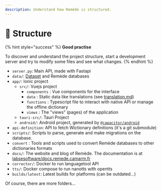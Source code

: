 ```yaml
---
description: Understand how Remède is structured.
---
```


# 📁 Structure

{% hint style="success" %}
**Good practise**

To discover and understand the project structure, start a development server and try to modify some files and see what changes.
{% endhint %}

* `server.py`: Main API, made with Fastapi
* `data/`: [Dataset](../../database/database/dataset.md) and Remède databases
* `app/`: Ionic project
  * `src/`: Vuejs project
    * `components` : Vue components for the interface
    * `data` : Static data like translations (see [translation.md](../../project/contributing/translation.md "mention"))
    * `functions` : Typescript file to interact with native API or manage the offline dictionary
    * `views` : The "views" (pages) of the application
  * `tauri-src/`: Tauri Project
  * `android/`: Android project, generated by [`@capacitor/android`](https://capacitorjs.com/docs/android)
* `api-definition`: API to fetch Wictionary definitions (it's a git submodule)
* `scripts/`: Scripts to parse, generate and make migrations on the database.
* `convert` : Tools and scripts used to convert Remède databases to other dictionaries formats
* `docs/`: The website and blog of Remède. The documentation is at [labsesoftware/docs.remede.camarm.fr](https://github.com/LabseSoftware/docs.remede.camarm.fr)
* `corrector/`: Docker to run languagetool API
* `tts/`: Docker compose to run nanotts with opentts
* `builds/latest`: Latest builds for platforms (can be outdated...)

Of course, there are more folders...&#x20;
